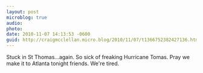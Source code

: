 ```yaml
---
layout: post
microblog: true
audio: 
photo: 
date: 2010-11-07 14:13:53 -0600
guid: http://craigmcclellan.micro.blog/2010/11/07/t1366752382427136.html
---
```

Stuck in St Thomas...again. So sick of freaking Hurricane Tomas. Pray we make it to Atlanta tonight friends. We're tired.
